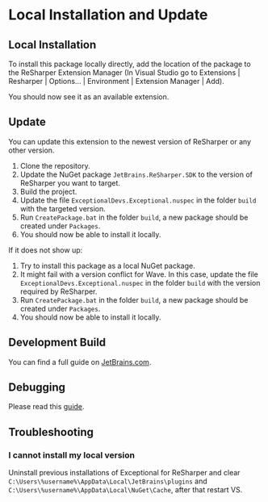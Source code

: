 # Local Installation and Update

## Local Installation

To install this package locally directly, add the location of the package to the ReSharper Extension Manager (In Visual Studio go to Extensions | Resharper | Options... | Environment | Extension Manager | Add). 

You should now see it as an available extension. 

## Update

You can update this extension to the newest version of ReSharper or any other version.

1. Clone the repository.
2. Update the NuGet package `JetBrains.ReSharper.SDK` to the version of ReSharper you want to target.
3. Build the project.
4. Update the file `ExceptionalDevs.Exceptional.nuspec` in the folder `build` with the targeted version.
5. Run `CreatePackage.bat` in the folder `build`, a new package should be created under `Packages`.
6. You should now be able to install it locally.

If it does not show up:
1. Try to install this package as a local NuGet package.
2. It might fail with a version conflict for Wave. In this case, update the file `ExceptionalDevs.Exceptional.nuspec` in the folder `build` with the version required by ReSharper.
3. Run `CreatePackage.bat` in the folder `build`, a new package should be created under `Packages`.
4. You should now be able to install it locally.

## Development Build

You can find a full guide on [JetBrains.com](https://www.jetbrains.com/help/resharper/sdk/HowTo/Start/SetUpEnvironment.html).

## Debugging

Please read this [guide](https://www.jetbrains.com/help/resharper/sdk/Extensions/Plugins/Debugging.html).

## Troubleshooting

### I cannot install my local version

Uninstall previous installations of Exceptional for ReSharper and clear `C:\Users\%username%\AppData\Local\JetBrains\plugins` and `C:\Users\%username%\AppData\Local\NuGet\Cache`, after that restart VS.
